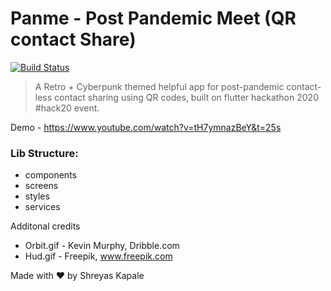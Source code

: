 # Panme - Post Pandemic Meet (QR contact Share) 


[![Build Status](https://travis-ci.org/joemccann/dillinger.svg?branch=master)](https://travis-ci.org/joemccann/dillinger)
> A Retro + Cyberpunk themed helpful app for post-pandemic contact-less contact sharing using QR codes, built on flutter hackathon 2020 #hack20 event. 

Demo - https://www.youtube.com/watch?v=tH7ymnazBeY&t=25s

### Lib Structure:

- components
- screens
- styles
- services




Additonal credits
 - Orbit.gif - Kevin Murphy, Dribble.com
 - Hud.gif - Freepik, www.freepik.com


Made with ❤	 by Shreyas Kapale
